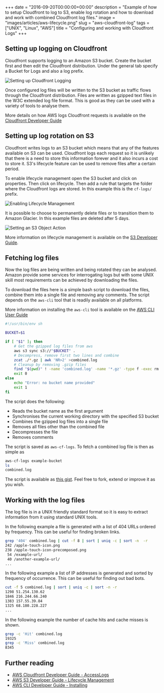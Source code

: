 +++
date = "2016-09-20T00:00:00+00:00"
description = "Example of how to setup Cloudfront to log to S3, enable log rotation and how to download and work with combined Cloudfront log files."
image = "images/articles/aws-lifecycle.png"
slug = "aws-cloudfront-log"
tags = ["UNIX", "Linux", "AWS"]
title = "Configuring and working with Cloudfront Logs"
+++

## Setting up logging on Cloudfront

Cloudfront supports logging to an Amazon S3 bucket. Create the bucket first and
then edit the Cloudfront distribution. Under the general tab specify a Bucket
for Logs and also a log prefix.

![Setting up Cloudfront Logging][7]

Once configured log files will be written to the S3 bucket as traffic flows
through the Cloudfront distribution. Files are written as gzipped text files in
the W3C extended log file format. This is good as they can be used with a
variety of tools to analyse them.

More details on how AWS logs Cloudfront requests is available on the [Cloudfront
Developer Guide][3]

## Setting up log rotation on S3

Cloudfront writes logs to an S3 bucket which means that any of the features
available on S3 can be used. Cloudfront logs each request so it is unlikely that
there is a need to store this information forever and it also incurs a cost to
store it. S3's lifecycle feature can be used to remove files after a certain
period.

To enable lifecycle management open the S3 bucket and click on properties. Then
click on lifecycle. Then add a rule that targets the folder where the Cloudfront
logs are stored. In this example this is the `cf-logs/` prefix.

![Enabling Lifecycle Management][8]

It is possible to choose to permanently delete files or to transition them to
Amazon Glacier. In this example files are deleted after 5 days.

![Setting an S3 Object Action][9]

More information on lifecycle management is available on the [S3 Developer
Guide][4].

## Fetching log files

Now the log files are being written and being rotated they can be analysed.
Amazon provide some services for interrogating logs but with some UNIX skill
most requirements can be achieved by downloading the files.

To download the files here is a simple bash script to download the files,
combine them into a single file and removing any comments. The script depends on
the `aws-cli` tool that is readily available on all platforms.

More information on installing the `aws-cli` tool is available on the [AWS CLI
User Guide][5]

```sh
#!/usr/bin/env sh

BUCKET=$1

if [ "$1" ]; then
    # Get the gzipped log files from aws
    aws s3 sync s3://"$BUCKET" .
    # Decompress, remove first two lines and combine
    zcat ./*.gz | awk 'NR>2' >combined.log
    # Cleanup by removing .gzip files
    find "$(pwd)" ! -name 'combined.log' -name '*.gz' -type f -exec rm -f {} +
    exit 0
else
    echo "Error: no bucket name provided"
    exit 1
fi
```

The script does the following:

- Reads the bucket name as the first argument
- Synchronises the current working directory with the specified S3 bucket
- Combines the gzipped log files into a single file
- Removes all files other than the combined file
- Decompresses the file
- Removes comments

The script is saved as `aws-cf-logs`. To fetch a combined log file is then as
simple as

```sh
aws-cf-logs example-bucket
ls
combined.log
```

The script is available as [this gist][6]. Feel free to fork, extend or improve
it as you wish.

## Working with the log files

The log file is in a UNIX friendly standard format so it is easy to extract
information from it using standard UNIX tools.

In the following example a file is generated with a list of 404 URLs ordered by
frequency. This can be useful for finding broken links.

```sh
grep '404' combined.log | cut -f 8 | sort | uniq -c | sort -n  -r
242 /apple-touch-icon.png
238 /apple-touch-icon-precomposed.png
 54 /example-url/
 40 /another-example-url/
...
```

In the following example a list of IP addresses is generated and sorted by
frequency of occurrence. This can be useful for finding out bad bots.

```sh
cut -f 5 combined.log | sort | uniq -c | sort -n -r
1298 51.254.130.62
1846 216.244.66.240
1383 157.55.39.84
1325 68.180.228.227
...
```

In the following example the number of cache hits and cache misses is shown.

```sh
grep -c 'Hit' combined.log
19325
grep -c 'Miss' combined.log
8345
```

## Further reading

- [AWS Cloudfront Developer Guide - AccessLogs][3]
- [AWS S3 Developer Guide - Lifecycle Management][4]
- [AWS CLI Developer Guide - Installing][5]

[3]:
  http://docs.aws.amazon.com/AmazonCloudFront/latest/DeveloperGuide/AccessLogs.html
[4]: http://docs.aws.amazon.com/AmazonS3/latest/dev/object-lifecycle-mgmt.html
[5]: http://docs.aws.amazon.com/cli/latest/userguide/installing.html
[6]: https://gist.github.com/shapeshed/e25bdf3b1116899fa8c47c16db9aa8e0
[7]: /images/articles/cf-log-settings.png "Setting up Cloudfront logging"
[8]: /images/articles/aws-lifecycle.png "Setting up S3 Lifecycle Management"
[9]: /images/articles/aws-object-action.png "Setting up S3 Object Actions"
